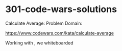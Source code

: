 # 301-code-wars-solutions
Calculate Average:
Problem Domain: 

https://www.codewars.com/kata/calculate-average

Working with , we whiteboarded 